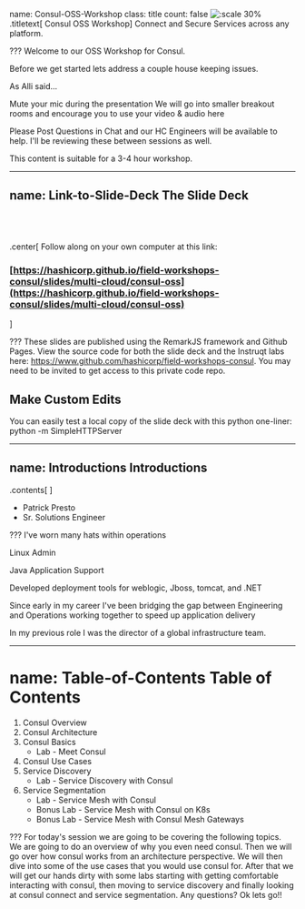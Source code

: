 name: Consul-OSS-Workshop
class: title
count: false
![:scale 30%](images/consul_logo.svg)
.titletext[
Consul OSS Workshop]
Connect and Secure Services across any platform.

???
Welcome to our OSS Workshop for Consul.


Before we get started lets address a couple house keeping issues.

As Alli said...

Mute your mic during the presentation
We will go into smaller breakout rooms and encourage you to use your video & audio here

Please Post Questions in Chat and our HC Engineers will be available to help.
I'll be reviewing these between sessions as well.

This content is suitable for a 3-4 hour workshop.

---
name: Link-to-Slide-Deck
The Slide Deck
-------------------------
<br><br><br>
.center[
Follow along on your own computer at this link:

### [https://hashicorp.github.io/field-workshops-consul/slides/multi-cloud/consul-oss](https://hashicorp.github.io/field-workshops-consul/slides/multi-cloud/consul-oss)
]

???
These slides are published using the RemarkJS framework and Github Pages. View the source code for both the slide deck and the Instruqt labs here: https://www.github.com/hashicorp/field-workshops-consul. You may need to be invited to get access to this private code repo.

## Make Custom Edits
You can easily test a local copy of the slide deck with this python one-liner:
python -m SimpleHTTPServer

---
name: Introductions
Introductions
-------------------------

.contents[ ]
* Patrick Presto
* Sr. Solutions Engineer

???
I've worn many hats within operations

Linux Admin

Java Application Support

Developed deployment tools for weblogic, Jboss, tomcat, and .NET

Since early in my career I've been bridging the gap between Engineering and Operations working together to speed up application delivery 

In my previous role I was the director of a global infrastructure team.

---
name: Table-of-Contents
Table of Contents
=========================

1. Consul Overview
2. Consul Architecture
3. Consul Basics
    * Lab - Meet Consul
4. Consul Use Cases
5. Service Discovery
    * Lab - Service Discovery with Consul
6. Service Segmentation
    * Lab - Service Mesh with Consul
    * Bonus Lab - Service Mesh with Consul on K8s
    * Bonus Lab - Service Mesh with Consul Mesh Gateways

???
For today's session we are going to be covering the following topics.  
We are going to do an overview of why you even need consul.  Then we will go over how consul works from an architecture perspective.  We will then dive into some of the use cases that you would use consul for.  After that we will get our hands dirty with some labs starting with getting comfortable interacting with consul, then moving to service discovery and finally looking at consul connect and service segmentation.  Any questions?  Ok lets go!!
